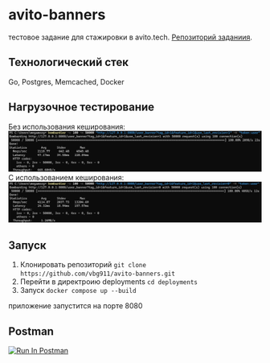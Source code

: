 ﻿# avito-banners

тестовое задание для стажировки в avito.tech.
[Репозиторий заданиия](https://github.com/avito-tech/backend-trainee-assignment-2024).

## Технологический стек

Go, Postgres, Memcached, Docker

## Нагрузочное тестирование

Без использования кеширования:
![тест без кеша](docs/assets/bombardier-100-50000-nocache.png)
С использованием кеширования:
![тест без кеша](docs/assets/bombardier-100-50000-withcache.png)

## Запуск

1. Клонировать репозиторий
   ```git clone https://github.com/vbg911/avito-banners.git```
2. Перейти в директроию deployments
```cd deployments```
3. Запуск
```docker compose up --build```

приложение запустится на порте 8080

## Postman
[<img src="https://run.pstmn.io/button.svg" alt="Run In Postman" style="width: 128px; height: 32px;">](https://god.gw.postman.com/run-collection/24125419-52a4fe22-f489-4e6e-b166-a000935a8c29?action=collection%2Ffork&source=rip_markdown&collection-url=entityId%3D24125419-52a4fe22-f489-4e6e-b166-a000935a8c29%26entityType%3Dcollection%26workspaceId%3D6c79f8a0-6d46-4e43-be26-f2e80e87d5ac)
